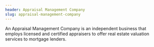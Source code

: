 ```yaml
---
header: Appraisal Management Company
slug: appraisal-management-company
---
```

An Appraisal Management Company is an independent business that employs licensed and certified appraisers to offer real estate valuation services to mortgage lenders.
